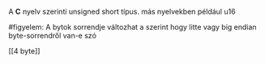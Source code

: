 A **C** nyelv szerinti unsigned short típus. más nyelvekben például u16

#figyelem:
A bytok sorrendje változhat a szerint hogy litte vagy big endian byte-sorrendről van-e szó

[[4 byte]]